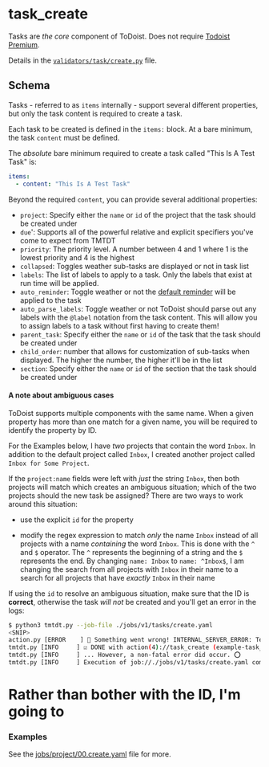 # task_create

Tasks are _the core_ component of ToDoist.
Does not require [Todoist Premium](../../getting-started.md#todoist-premium).

Details in the [`validators/task/create.py`](../../../tdt/validators/job_file/task/create.py) file.

## Schema

Tasks - referred to as `items` internally - support several different properties, but only the task content is required to create a task.

Each task to be created is defined in the `items:` block. At a bare minimum, the task `content` must be defined.

The *absolute* bare minimum required to create a task called "This Is A Test Task" is:

```yaml
items:
  - content: "This Is A Test Task"
```

Beyond the required `content`, you can provide several additional properties:

- `project`: Specify either the `name` or `id` of the project that the task should be created under
- `due`': Supports all of the powerful relative and explicit specifiers you've come to expect from TMTDT
- `priority`: The priority level. A number between 4 and 1 where 1 is the lowest priority and 4 is the highest
- `collapsed`: Toggles weather sub-tasks are displayed or not in task list
- `labels`: The list of labels to apply to a task. Only the labels that exist at run time will be applied.
- `auto_reminder`: Toggle weather or not the [default reminder](https://get.todoist.help/hc/en-us/articles/205348301-Reminders) will be applied to the task
- `auto_parse_labels`: Toggle weather or not ToDoist should parse out any labels with the `@label` notation from the task content. This will allow you to assign labels to a task without first having to create them!
- `parent_task`: Specify either the `name` or `id` of the task that the task should be created under
- `child_order`: number that allows for customization of sub-tasks when displayed. The higher the number, the higher it'll be in the list
- `section`: Specify either the `name` or `id` of the section that the task should be created under

#### A note about ambiguous cases

ToDoist supports multiple components with the same name. When a given property has more than one match for a given name, 
you will be required to identify the property by ID. 

For the Examples below, I have *two* projects that contain the word `Inbox`. In addition to the default 
project called `Inbox`, I created another project called `Inbox for Some Project`. 

If the `project:name` fields were left with _just_ the string `Inbox`, then both projects will match which creates an
ambiguous situation; which of the two projects should the new task be assigned? There are two ways to work around this
situation:

- use the explicit `id` for the property

- modify the regex expression to match *only* the name `Inbox` instead of all projects with a name _containing_ 
the word `Inbox`. This is done with the `^` and `$` operator. The `^` represents the beginning of a string and the `$` 
represents the end. By changing `name: Inbox` to `name: ^Inbox$`, I am changing the search from all projects with 
`Inbox` in their name to a search for all projects that have _exactly_ `Inbox` in their name 

If using the `id` to resolve an ambiguous situation, make sure that the ID is **correct**, otherwise the task
 *will not* be created and you'll get an error in the logs:
 
 ```bash
$ python3 tmtdt.py --job-file ./jobs/v1/tasks/create.yaml      
<SNIP>
action.py [ERROR    ] 🛑 Something went wrong! INTERNAL_SERVER_ERROR: Temporary error, try again later. http:500 _error_code:2
tmtdt.py [INFO     ] ☑️ DONE with action(4)://task_create (example-task_create_4)...
tmtdt.py [INFO     ] ... However, a non-fatal error did occur. ⭕
tmtdt.py [INFO     ] Execution of job://./jobs/v1/tasks/create.yaml complete. Goodbye! 👋

 ``` 

# Rather than bother with the ID, I'm going to 
 
 

### Examples

See the [jobs/project/00.create.yaml](../../../jobs/v1/project/00.create.yaml) file for more.
